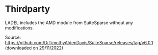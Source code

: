 # Thirdparty

LADEL includes the AMD module from SuiteSparse without any modifications.

Source: https://github.com/DrTimothyAldenDavis/SuiteSparse/releases/tag/v6.0.1
(downloaded on 29/11/2022)